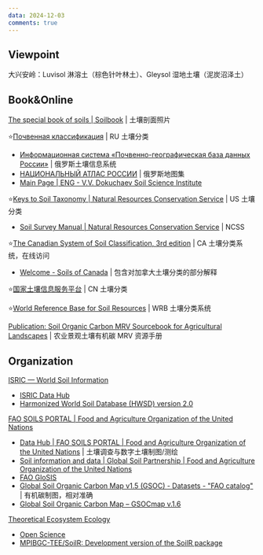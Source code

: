 ```yaml
---
data: 2024-12-03
comments: true
---
```


## Viewpoint

大兴安岭：Luvisol 淋溶土（棕色针叶林土）、Gleysol 湿地土壤（泥炭沼泽土）

## Book&Online

[The special book of soils | Soilbook](https://www.soilbook.info/?lang=en) | 土壤剖面照片

⭐[Почвенная классификация](https://www.infosoil.ru/) | RU 土壤分类

- [Информационная система «Почвенно-географическая база данных России»](https://soil-db.ru/) | 俄罗斯土壤信息系统
- [НАЦИОНАЛЬНЫЙ АТЛАС РОССИИ](https://nationalatlas.ru/) | 俄罗斯地图集
- [Main Page | ENG - V.V. Dokuchaev Soil Science Institute](https://eng.esoil.ru/)

⭐[Keys to Soil Taxonomy | Natural Resources Conservation Service](https://www.nrcs.usda.gov/resources/guides-and-instructions/keys-to-soil-taxonomy) | US 土壤分类

- [Soil Survey Manual | Natural Resources Conservation Service](https://www.nrcs.usda.gov/resources/guides-and-instructions/soil-survey-manual) | NCSS

⭐[The Canadian System of Soil Classification, 3rd edition](https://sis.agr.gc.ca/cansis/taxa/cssc3/index.html) | CA 土壤分类系统，在线访问

- [Welcome - Soils of Canada](https://soilsofcanada.ca/index.php) | 包含对加拿大土壤分类的部分解释

⭐[国家土壤信息服务平台](http://www.soilinfo.cn/map/index.aspx) | CN 土壤分类

⭐[World Reference Base for Soil Resources](https://obrl-soil.github.io/wrbsoil2022/) | WRB 土壤分类系统

[Publication: Soil Organic Carbon MRV Sourcebook for Agricultural Landscapes](https://hdl.handle.net/10986/35923) | 农业景观土壤有机碳 MRV 资源手册

## Organization

[ISRIC — World Soil Information](https://www.isric.org/)

- [ISRIC Data Hub](https://data.isric.org/geonetwork/srv/eng/catalog.search#/home)
- [Harmonized World Soil Database (HWSD) version 2.0](https://data.isric.org/geonetwork/srv/eng/catalog.search#/metadata/54aebf11-ec73-4ff8-bf6c-ecff4b0725ea)

[FAO SOILS PORTAL | Food and Agriculture Organization of the United Nations](https://www.fao.org/soils-portal/en/)

- [Data Hub | FAO SOILS PORTAL | Food and Agriculture Organization of the United Nations](https://www.fao.org/soils-portal/data-hub/en/) | 土壤调查与数字土壤制图/测绘
- [Soil information and data | Global Soil Partnership | Food and Agriculture Organization of the United Nations](https://www.fao.org/global-soil-partnership/areas-of-work/soil-information-and-data/en/)
- [FAO GloSIS](https://data.apps.fao.org/glosis/?lang=en)
- [Global Soil Organic Carbon Map v1.5 (GSOC) - Datasets - "FAO catalog"](https://data.apps.fao.org/catalog/dataset/7730e747-eb73-49c9-bfe6-84ebae718743) | 有机碳制图，相对准确
- [Global Soil Organic Carbon Map – GSOCmap v.1.6](https://openknowledge.fao.org/items/612deb84-1cb3-41cc-97cb-72e219e9f5d0)

[Theoretical Ecosystem Ecology](https://www.bgc-jena.mpg.de/TEE/index.html)

- [Open Science](https://www.bgc-jena.mpg.de/TEE/software/)
- [MPIBGC-TEE/SoilR: Development version of the SoilR package](https://github.com/MPIBGC-TEE/SoilR)